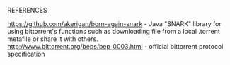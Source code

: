 REFERENCES

https://github.com/akerigan/born-again-snark - Java "SNARK" library for using bittorrent's functions such as downloading file from a local .torrent metafile or share it with others.
http://www.bittorrent.org/beps/bep_0003.html - official bittorrent protocol specification
